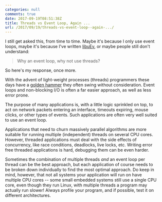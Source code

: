 ```yaml
---
categories: null
comments: true
date: 2017-09-19T08:51:38Z
title: Threads vs Event Loop, Again ...
url: /2017/09/19/threads-vs-event-loop--again-.../
---
```


I still get asked this, from time to time.  Maybe it's because I only
use event loops, maybe it's because I've written [libuEv][], or maybe
people still don't understand:

> Why an event loop, why not use threads?

So here's my response, once more.

<!--more-->

With the advent of light-weight processes (threads) programmers these
days have a [golden hammer](http://c2.com/cgi/wiki?GoldenHammer) they
often swing without consideration.  Event loops and non-blocking I/O is
often a far easier approach, as well as less error prone.

The purpose of many applications is, with a little logic sprinkled on
top, to act on network packets entering an interface, timeouts expiring,
mouse clicks, or other types of events.  Such applications are often
very well suited to use an event loop.

Applications that need to churn massively parallel algorithms are more
suitable for running multiple (independent) threads on several CPU
cores.  However, threaded applications must deal with the side effects
of concurrency, like race conditions, deadlocks, live locks, etc.
Writing error free threaded applications is hard, debugging them can be
even harder.

Sometimes the combination of multiple threads *and* an event loop per
thread can be the best approach, but each application of course needs to
be broken down individually to find the most optimal approach.  Do keep
in mind, however, that not all systems your application will run on have
multiple CPU cores -- some small embedded systems still use a single CPU
core, even though they run Linux, with multiple threads a program may
actually run slower!  Always profile your program, and if possible, test
it on different architectures.

[libuEv]: https://github.com/troglobit/libuev
